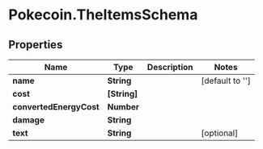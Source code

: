 # Pokecoin.TheItemsSchema

## Properties

Name | Type | Description | Notes
------------ | ------------- | ------------- | -------------
**name** | **String** |  | [default to &#39;&#39;]
**cost** | **[String]** |  | 
**convertedEnergyCost** | **Number** |  | 
**damage** | **String** |  | 
**text** | **String** |  | [optional] 


